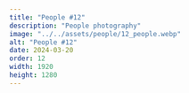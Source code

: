 ```yaml
---
title: "People #12"
description: "People photography"
image: "../../assets/people/12_people.webp"
alt: "People #12"
date: 2024-03-20
order: 12
width: 1920
height: 1280
---
```

